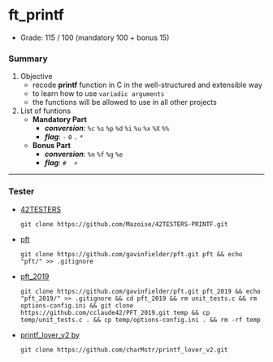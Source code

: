 # ft_printf
* Grade: 115 / 100 (mandatory 100 + bonus 15)

### Summary
1. Objective
   * recode **printf** function in C in the well-structured and extensible way
   * to learn how to use `variadic arguments`
   * the functions will be allowed to use in all other projects
2. List of funtions
   * **Mandatory Part**
     * ***conversion***: `%c` `%s` `%p` `%d` `%i` `%u` `%x` `%X` `%%`
     * ***flag***: `-` `0` `.` `*`
   * **Bonus Part**
     * ***conversion***: `%n` `%f` `%g` `%e`
     * ***flag***: `#` ` ` `+`
---

### Tester
- [42TESTERS ](https://github.com/Mazoise/42TESTERS-PRINTF)
    ```
    git clone https://github.com/Mazoise/42TESTERS-PRINTF.git
    ```
- [pft](https://github.com/gavinfielder)
  ```
  git clone https://github.com/gavinfielder/pft.git pft && echo "pft/" >> .gitignore
  ```
- [pft_2019](https://github.com/cclaude42/PFT_2019)
  ```
  git clone https://github.com/gavinfielder/pft.git pft_2019 && echo "pft_2019/" >> .gitignore && cd pft_2019 && rm unit_tests.c && rm options-config.ini && git clone https://github.com/cclaude42/PFT_2019.git temp && cp temp/unit_tests.c . && cp temp/options-config.ini . && rm -rf temp
  ```
- [printf_lover_v2 by](https://github.com/charMstr/printf_lover_v2)
  ```
  git clone https://github.com/charMstr/printf_lover_v2.git
  ```
